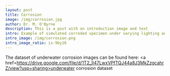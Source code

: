 ```yaml
--- 
layout: post
title: Corrosion
image: /img/corrosion.jpg
author: Dr. M. O'Byrne
description: This is a post with an introduction image and text
intro: Example of simulated corroded specimen under varying lighting and turbidity conditions
intro_image: /img/corrosion.png
intro_image_ratio: is-9by16
---
```


The dataset of underwater corrosion images can be found here: <a href=https://drive.google.com/file/d/1T2_lI47LwxVPfTQJ44a8J3MkZzgcahrZ/view?usp=sharing>underwater corrosion dataset</a> 